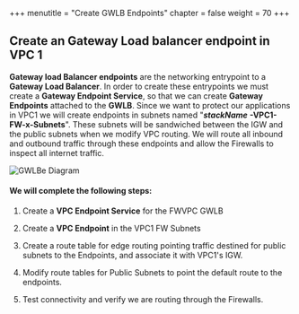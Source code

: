 +++
menutitle = "Create GWLB Endpoints"
chapter = false
weight = 70
+++

## Create an Gateway Load balancer endpoint in VPC 1

**Gateway load Balancer endpoints** are the networking entrypoint to a **Gateway Load Balancer**. In order to create these entrypoints we must create a **Gateway Endpoint Service**, so that we can create **Gateway Endpoints** attached to the **GWLB**. Since we want to protect our applications in VPC1 we will create endpoints in subnets named "***stackName*** **-VPC1-FW-x-Subnets**". These subnets will be sandwiched between the IGW and the public subnets when we modify VPC routing. We will route all inbound and outbound traffic through these endpoints and allow the Firewalls to inspect all internet traffic.


![GWLBe Diagram](/images/gwlbe-diagram.png)

#### We will complete the following steps:
1. Create a **VPC Endpoint Service** for the FWVPC GWLB

1. Create a **VPC Endpoint** in the VPC1 FW Subnets

1. Create a route table for edge routing pointing traffic destined for public subnets to the Endpoints, and associate it with VPC1's IGW.

1. Modify route tables for Public Subnets to point the default route to the endpoints.

1. Test connectivity and verify we are routing through the Firewalls.

